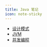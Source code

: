 ```yaml
---
title: Java 笔记
icon: note-sticky
---
```


- [设计模式](./design/)
- [JVM](./jvm/)
- [并发编程](./concurrent/)